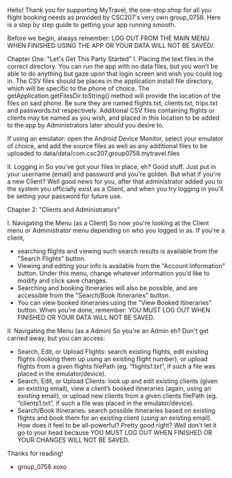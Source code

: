 Hello! Thank you for supporting MyTravel, the one-stop shop for all you flight booking needs as provided by CSC207's very own group_0758.
Here is a step by step guide to getting your app running smooth.

Before we begin, always remember: LOG OUT FROM THE MAIN MENU WHEN FINISHED USING THE APP OR YOUR DATA WILL NOT BE SAVED/.

Chapter One: "Let's Get This Party Started"
I. Placing the text files in the correct directory.
You can run the app with no data files, but you won't be able to do anything but gaze upon that login screen and wish you could log in. The CSV files should be places in the application install file directory, which will be specific to the phone of choice. The getApplication.getFilesDir.toString() method will provide the location of the files on said phone. Be sure they are named flights.txt, clients.txt, trips.txt and passwords.txt respectively. Additional CSV files containing flights or clients may be named as you wish, and placed in this location to be added to the app by Administrators later should you desire to.

If using an emulator: open the Android Device Monitor, select your emulator of choice, and add the source files as well as any additional files to be uploaded to data/data/com.csc207.group0758.mytravel.files

II. Logging in
So you've got your files in place, eh? Good stuff. Just put in your username (email) and password and you're golden. But what if you're a new Client? Well good news for you, after that administrator added you to the system you officially exist as a Client, and when you try logging in you'll be setting your password for future use.


Chapter 2: "Clients and Administrators"

I. Navigating the Menu (as a Client)
So now you're looking at the Client menu or Administrator menu depending on who you logged in as. If you're a client, 
- searching flights and viewing such search results is available from the "Search Flights" button. 
- Viewing and editing your info is available from the "Account Information" button. Under this menu, change whatever information you’d like to modify and click save changes.
- Searching and booking itineraries will also be possible, and are accessible from the "Search/Book Itineraries" button.
- You can view booked itineraries using the "View Booked Itineraries" button. 
When you're done, remember: YOU MUST LOG OUT WHEN FINISHED OR YOUR DATA WILL NOT BE SAVED.

II. Navigating the Menu (as a Admin)
So you're an Admin eh? Don't get carried away, but you can access:
- Search, Edit, or Upload Flights: search existing flights, edit existing flights (looking them up using an existing flight number), or upload flights from a given flights filePath (eg. “flights1.txt”, if such a file was placed in the emulator/device).
- Search, Edit, or Upload Clients: look up and edit existing clients (given an existing email), view a client’s booked itineraries (again, using an existing email), or upload new clients from a given clients filePath (eg. “clients1.txt”, if such a file was placed in the emulator/device).
- Search/Book Itineraries: search possible itineraries based on existing flights and book them for an existing client (using an existing email).
How does it feel to be all-powerful? Pretty good right? Well don't let it go to your head because YOU MUST LOG OUT WHEN FINISHED OR YOUR CHANGES WILL NOT BE SAVED.


Thanks for reading!
- group_0758 xoxo
